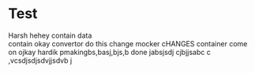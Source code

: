 # Test
Harsh
hehey
contain
data    
contain
okay
convertor
do this
change
mocker
cHANGES
container
come on
ojkay
hardik
pmakingbs,basj,bjs,b
done
jabsjsdj
cjbjjsabc
c ,vcsdjsdjsdvjjsdvb j
